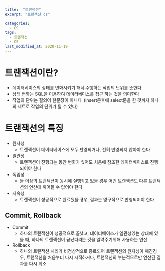 ```yaml
---
title:  "트랜잭션"
excerpt: "트랜잭션 cs"

categories:
  - CS
tags:
  - 트랜잭션
  - CS
last_modified_at: 2020-11-19
---
```


# 트랜잭션이란?

* 데이터베이스의 상태를 변화시키기 해서 수행하는 작업의 단위를 뜻한다.
* 상태 변화는 SQL을 이용하여 데이터베이스를 접근 하는 것을 의미한다
* 작업의 단위는 질의어 한문장이 아니다. (insert문후에 select문을 한 것까지 하나의 세트로 작업의 단위가 될 수 있다)

# 트랜잭션의 특징

* 원자성
  * 트랜잭션이 데이터베이스에 모두 반영되거나, 전혀 반영되지 않아야 한다
* 일관성
  * 트랜잭션이 진행되는 동안 변화가 있어도 처음에 참조한 데이터베이스로 진행 되어야 한다
* 독립성
  * 둘 이상의 트랜잭션이 동시에 실행되고 있을 경우 어떤 트랜잭션도 다른 트랜잭션의 연산에 끼어들 수 없어야 한다
* 지속성
  * 트랜잭션이 성공적으로 완료됬을 경우, 결과는 영구적으로 반영되어야 한다
  
## Commit, Rollback

* Commit 
  * 하나의 트랜잭션이 성공적으로 끝났고, 데이터베이스가 일관성있는 상태에 있을 때, 하나의 트랜잭션이 끝났다라는 것을 알려주기위해 사용하는 연산
* Rollback
  * 하나의 트랜잭션 처리가 비정상적으로 종료되어 트랜잭션의 원자성이 깨진경우, 트랜잭션을 처음부터 다시 시작하거나, 트랜잭션의 부분적으로만 연산된 결과를 다시 취소
